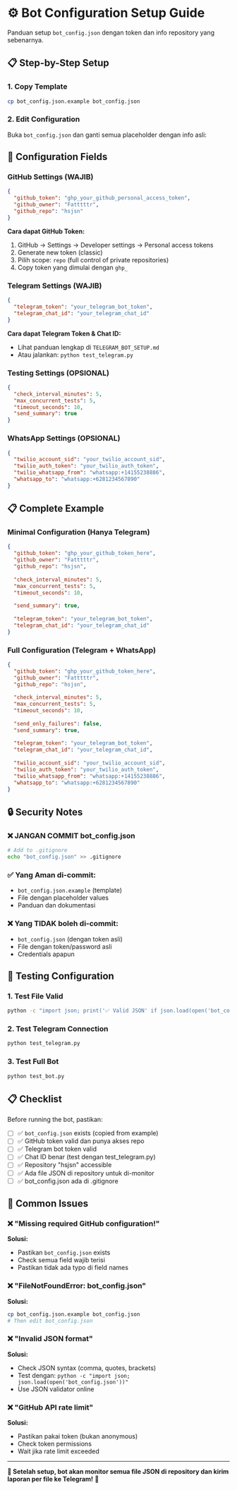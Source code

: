 # ⚙️ Bot Configuration Setup Guide

Panduan setup `bot_config.json` dengan token dan info repository yang sebenarnya.

## 📋 Step-by-Step Setup

### 1. Copy Template
```bash
cp bot_config.json.example bot_config.json
```

### 2. Edit Configuration
Buka `bot_config.json` dan ganti semua placeholder dengan info asli:

## 🔧 Configuration Fields

### **GitHub Settings (WAJIB)**
```json
{
  "github_token": "ghp_your_github_personal_access_token",
  "github_owner": "Fatttttr",
  "github_repo": "hsjsn"
}
```

**Cara dapat GitHub Token:**
1. GitHub → Settings → Developer settings → Personal access tokens
2. Generate new token (classic)
3. Pilih scope: `repo` (full control of private repositories)
4. Copy token yang dimulai dengan `ghp_`

### **Telegram Settings (WAJIB)**
```json
{
  "telegram_token": "your_telegram_bot_token",
  "telegram_chat_id": "your_telegram_chat_id"
}
```

**Cara dapat Telegram Token & Chat ID:**
- Lihat panduan lengkap di `TELEGRAM_BOT_SETUP.md`
- Atau jalankan: `python test_telegram.py`

### **Testing Settings (OPSIONAL)**
```json
{
  "check_interval_minutes": 5,
  "max_concurrent_tests": 5,
  "timeout_seconds": 10,
  "send_summary": true
}
```

### **WhatsApp Settings (OPSIONAL)**
```json
{
  "twilio_account_sid": "your_twilio_account_sid",
  "twilio_auth_token": "your_twilio_auth_token",
  "twilio_whatsapp_from": "whatsapp:+14155238886",
  "whatsapp_to": "whatsapp:+6281234567890"
}
```

## 📋 Complete Example

### Minimal Configuration (Hanya Telegram)
```json
{
  "github_token": "ghp_your_github_token_here",
  "github_owner": "Fatttttr",
  "github_repo": "hsjsn",
  
  "check_interval_minutes": 5,
  "max_concurrent_tests": 5,
  "timeout_seconds": 10,
  
  "send_summary": true,
  
  "telegram_token": "your_telegram_bot_token",
  "telegram_chat_id": "your_telegram_chat_id"
}
```

### Full Configuration (Telegram + WhatsApp)
```json
{
  "github_token": "ghp_your_github_token_here",
  "github_owner": "Fatttttr", 
  "github_repo": "hsjsn",
  
  "check_interval_minutes": 5,
  "max_concurrent_tests": 5,
  "timeout_seconds": 10,
  
  "send_only_failures": false,
  "send_summary": true,
  
  "telegram_token": "your_telegram_bot_token",
  "telegram_chat_id": "your_telegram_chat_id",
  
  "twilio_account_sid": "your_twilio_account_sid",
  "twilio_auth_token": "your_twilio_auth_token",
  "twilio_whatsapp_from": "whatsapp:+14155238886",
  "whatsapp_to": "whatsapp:+6281234567890"
}
```

## 🔒 Security Notes

### ❌ JANGAN COMMIT bot_config.json
```bash
# Add to .gitignore
echo "bot_config.json" >> .gitignore
```

### ✅ Yang Aman di-commit:
- `bot_config.json.example` (template)
- File dengan placeholder values
- Panduan dan dokumentasi

### ❌ Yang TIDAK boleh di-commit:
- `bot_config.json` (dengan token asli)
- File dengan token/password asli
- Credentials apapun

## 🧪 Testing Configuration

### 1. Test File Valid
```bash
python -c "import json; print('✅ Valid JSON' if json.load(open('bot_config.json')) else '❌ Invalid')"
```

### 2. Test Telegram Connection
```bash
python test_telegram.py
```

### 3. Test Full Bot
```bash
python test_bot.py
```

## 📋 Checklist

Before running the bot, pastikan:

- [ ] ✅ `bot_config.json` exists (copied from example)
- [ ] ✅ GitHub token valid dan punya akses repo
- [ ] ✅ Telegram bot token valid
- [ ] ✅ Chat ID benar (test dengan test_telegram.py)
- [ ] ✅ Repository "hsjsn" accessible
- [ ] ✅ Ada file JSON di repository untuk di-monitor
- [ ] ✅ bot_config.json ada di .gitignore

## 🐛 Common Issues

### ❌ "Missing required GitHub configuration!"
**Solusi:**
- Pastikan `bot_config.json` exists
- Check semua field wajib terisi
- Pastikan tidak ada typo di field names

### ❌ "FileNotFoundError: bot_config.json"
**Solusi:**
```bash
cp bot_config.json.example bot_config.json
# Then edit bot_config.json
```

### ❌ "Invalid JSON format"
**Solusi:**
- Check JSON syntax (comma, quotes, brackets)
- Test dengan: `python -c "import json; json.load(open('bot_config.json'))"`
- Use JSON validator online

### ❌ "GitHub API rate limit"
**Solusi:**
- Pastikan pakai token (bukan anonymous)
- Check token permissions
- Wait jika rate limit exceeded

---

**🎯 Setelah setup, bot akan monitor semua file JSON di repository dan kirim laporan per file ke Telegram!** 🤖